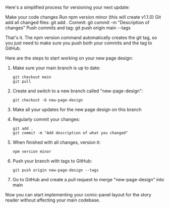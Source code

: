 Here's a simplified process for versioning your next update:

Make your code changes
Run npm version minor (this will create v1.1.0)
Git add all changed files: git add .
Commit: git commit -m "Description of changes"
Push commits and tag: git push origin main --tags

That's it. The npm version command automatically creates the git tag, so you just need to make sure you push both your commits and the tag to GitHub.

Here are the steps to start working on your new page design:

1. Make sure your main branch is up to date:
   ```
   git checkout main
   git pull
   ```

2. Create and switch to a new branch called "new-page-design":
   ```
   git checkout -b new-page-design
   ```

3. Make all your updates for the new page design on this branch

4. Regularly commit your changes:
   ```
   git add .
   git commit -m "Add description of what you changed"
   ```

5. When finished with all changes, version it:
   ```
   npm version minor
   ```

6. Push your branch with tags to GitHub:
   ```
   git push origin new-page-design --tags
   ```

7. Go to GitHub and create a pull request to merge "new-page-design" into main

Now you can start implementing your comic-panel layout for the story reader without affecting your main codebase.